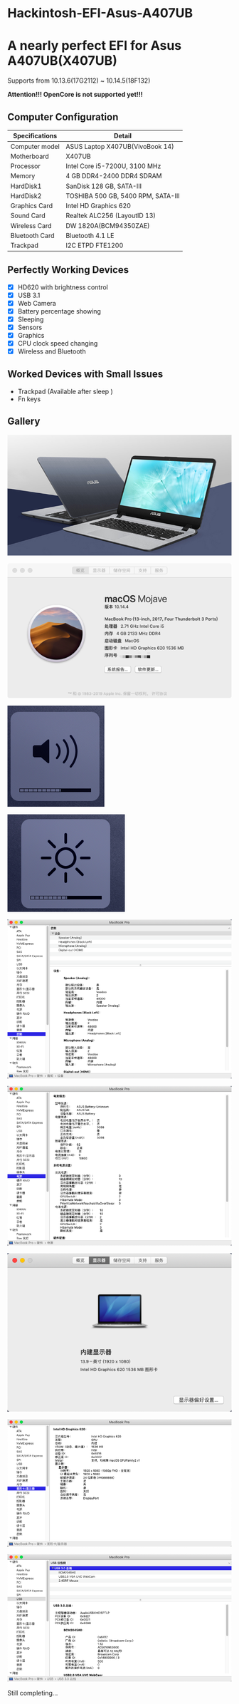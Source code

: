 # Hackintosh-EFI-Asus-A407UB
A nearly perfect EFI for Asus A407UB(X407UB)
=======
Supports from 10.13.6(17G2112) ~ 10.14.5(18F132)

**Attention!!! OpenCore is not supported yet!!!**

## Computer Configuration

| Specifications | Detail                                                             |
| -------------- | ------------------------------------------------------------------ |
| Computer model | ASUS Laptop X407UB(VivoBook 14)                                    |
| Motherboard    | X407UB                                                             |
| Processor      | Intel Core i5-7200U, 3100 MHz                                      |
| Memory         | 4 GB DDR4-2400 DDR4 SDRAM                                          |
| HardDisk1      | SanDisk 128 GB, SATA-III                                           |
| HardDisk2      | TOSHIBA 500 GB, 5400 RPM, SATA-III                                 |
| Graphics Card  | Intel HD Graphics 620                                              |
| Sound Card     | Realtek ALC256 (LayoutID 13)                                       |
| Wireless Card  | DW 1820A(BCM94350ZAE)                                              |
| Bluetooth Card | Bluetooth 4.1 LE                                                   |
| Trackpad       | I2C ETPD FTE1200                                                   |


## Perfectly Working Devices

- [x] HD620 with brightness control
- [x] USB 3.1
- [x] Web Camera
- [x] Battery percentage showing
- [x] Sleeping
- [x] Sensors
- [x] Graphics
- [x] CPU clock speed changing
- [x] Wireless and  Bluetooth

## Worked Devices with Small Issues

- Trackpad (Available after sleep )
- Fn keys  

## Gallery

![Logo](./assets/logo.png)

![MacOS](./assets/MacOS.png)

![FnSound](./assets/音量.png)

![FnBrightness](./assets/亮度.png)

![Sound](./assets/音频.png)

![Battery](./assets/电源.png)

![Graphics](./assets/显示器.png)

![Graphics2](./assets/显示配置.png)

![USB3.1](./assets/USB.png)

Still completing...
